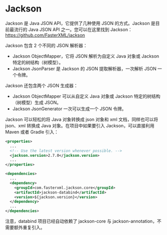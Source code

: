 # Jackson

Jackson 是 Java JSON API，它提供了几种使用 JSON 的方式。Jackson 是目前最流行的 Java JSON API 之一。您可以在这里找到 Jackson：https://github.com/FasterXML/jackson

Jackson 包含 2 个不同的 JSON 解析器：

- Jackson ObjectMapper，它将 JSON 解析为自定义 Java 对象或 Jackson 特定的树结构（树模型）。
- Jackson JsonParser 是 Jackson 的 JSON 提取解析器，一次解析 JSON 一个令牌。

Jackson 还包含两个 JSON 生成器：

- Jackson ObjectMapper 可以从自定义 Java 对象或 Jackson 特定的树结构（树模型）生成 JSON。
- Jackson JsonGenerator 一次可以生成一个 JSON 令牌。

Jackson 可以轻松的将 Java 对象转换成 json 对象和 xml 文档，同样也可以将 json、xml 转换成 Java 对象。在项目中如果要引入 Jackson，可以直接利用 Maven 或者 Gradle 引入：

```xml
<properties>
  ...
  <!-- Use the latest version whenever possible. -->
  <jackson.version>2.7.0</jackson.version>
  ...
</properties>

<dependencies>
  ...
  <dependency>
    <groupId>com.fasterxml.jackson.core</groupId>
    <artifactId>jackson-databind</artifactId>
    <version>${jackson.version}</version>
  </dependency>
  ...
</dependencies>
```

注意，databind 项目已经自动依赖了 jackson-core 与 jackson-annotation，不需要额外重复引入。
